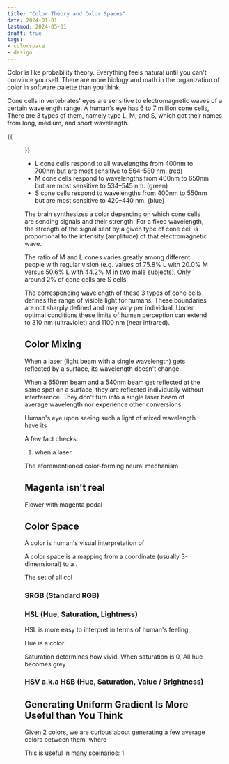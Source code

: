 ```yaml
---
title: "Color Theory and Color Spaces"
date: 2024-01-01
lastmod: 2024-05-01
draft: true
tags:
- colorspace
- design
---
```


Color is like probability theory. Everything feels natural until you can't convince yourself.
There are more biology and math in the organization of color in software palette than you think.

<!--more-->

Cone cells in vertebrates' eyes are sensitive to electromagnetic waves of a certain wavelength range.
A human's eye has 6 to 7 million cone cells, 
There are 3 types of them, namely type L, M, and S, which got their names from long, medium, and short wavelength.  

{{<figure src="./Cone-fundamentals-with-srgb-spectrum.svg" caption="Response strength of 3 cone cell types by wavelength.">}}

- L cone cells respond to all wavelengths from 400nm to 700nm but are most sensitive to 564–580 nm. (red)
- M cone cells respond to wavelengths from 400nm to 650nm but are most sensitive to 534–545 nm. (green)
- S cone cells respond to wavelengths from 400nm to 550nm but are most sensitive to 420–440 nm. (blue)

The brain synthesizes a color depending on which cone cells are sending signals and their strength.
For a fixed wavelength, the strength of the signal sent by a given type of cone cell is proportional to the intensity (amplitude) of that electromagnetic wave.

The ratio of M and L cones varies greatly among different people with regular vision (e.g. values of 75.8% L with 20.0% M versus 50.6% L with 44.2% M in two male subjects). Only around 2% of cone cells are S cells.

The corresponding wavelength of these 3 types of cone cells defines the range of visible light for humans.
These boundaries are not sharply defined and may vary per individual. Under optimal conditions these limits of human perception can extend to 310 nm (ultraviolet) and 1100 nm (near infrared).

<!-- The most red color you can obtain on most computer system (i.e. `#FF0000`) have an approximate wavelength of 611.37 nm. -->

## Color Mixing

When a laser (light beam with a single wavelength) gets reflected by a surface, its wavelength doesn't change.

When a 650nm beam and a 540nm beam get reflected at the same spot on a surface, they are reflected 
individually without interference. They don't turn into a single laser beam of average wavelength nor experience other conversions.

Human's eye upon seeing such a light of mixed wavelength have its 

<!-- This holds for the sunlight, which is EM wave of mixed wavelength. -->


A few fact checks:
1. when a laser 

The aforementioned color-forming neural mechanism 

## Magenta isn't real

Flower with magenta pedal 

## Color Space

A color is human's visual interpretation of 

A color space is a mapping from a coordinate (usually 3-dimensional) to a .

The set of all col

### SRGB (Standard RGB)

### HSL (Hue, Saturation, Lightness)

HSL is more easy to interpret in terms of human's feeling.

Hue is a color 

Saturation determines how vivid. When saturation is 0, All hue becomes grey .

### HSV a.k.a HSB (Hue, Saturation,  Value / Brightness)

## Generating Uniform Gradient Is More Useful than You Think

Given 2 colors, we are curious about generating a few average colors between them, where 

This is useful in many sceinarios:
1. 
